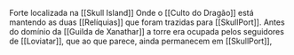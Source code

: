 Forte localizada na [[Skull Island]]
Onde o [[Culto do Dragão]] está mantendo as duas [[Relíquias]] que foram trazidas para [[SkullPort]].
Antes do domínio da [[Guilda de Xanathar]] a torre era ocupada pelos seguidores de [[Loviatar]], que ao que parece, ainda permanecem em [[SkullPort]],